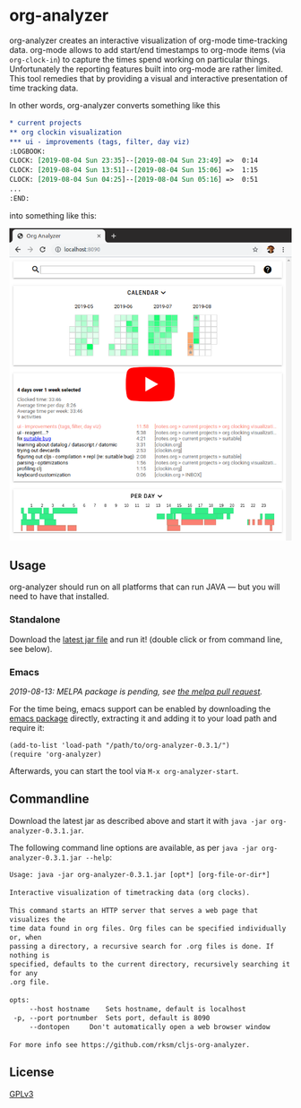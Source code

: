 # org-analyzer

org-analyzer creates an interactive visualization of org-mode time-tracking
data. org-mode allows to add start/end timestamps to org-mode items (via
`org-clock-in`) to capture the times spend working on particular things.
Unfortunately the reporting features built into org-mode are rather limited.
This tool remedies that by providing a visual and interactive presentation
of time tracking data.

In other words, org-analyzer converts something like this

```org
* current projects
** org clockin visualization
*** ui - improvements (tags, filter, day viz)
:LOGBOOK:
CLOCK: [2019-08-04 Sun 23:35]--[2019-08-04 Sun 23:49] =>  0:14
CLOCK: [2019-08-04 Sun 13:51]--[2019-08-04 Sun 15:06] =>  1:15
CLOCK: [2019-08-04 Sun 04:25]--[2019-08-04 Sun 05:16] =>  0:51
...
:END:
```

into something like this:

[![](doc/2019-08-10_org-analyzer_yt_link.png)](https://www.youtube.com/watch?v=qBgvGDOxmUw)


## Usage

org-analyzer should run on all platforms that can run JAVA — but you will need
to have that installed.

### Standalone

Download the [latest jar file](https://github.com/rksm/clj-org-analyzer/releases/latest)
and run it! (double click or from command line, see below).

### Emacs

*2019-08-13: MELPA package is pending, see [the melpa pull request](https://github.com/melpa/melpa/pull/6365).*

For the time being, emacs support can be enabled by downloading the [emacs package](https://github.com/rksm/clj-org-analyzer/releases/download/0.3.1/org-analyzer-for-emacs-0.3.1.tar.gz) directly, extracting it and adding it to your load path and require it:

```elisp
(add-to-list 'load-path "/path/to/org-analyzer-0.3.1/")
(require 'org-analyzer)
```

Afterwards, you can start the tool via `M-x org-analyzer-start`.



<!-- org-analyzer is on MELPA. Make sure MELPA is in your `package-archives`: -->

<!-- ```elisp -->
<!-- (require 'package) -->
<!-- (add-to-list 'package-archives '("melpa" . "http://melpa.org/packages/")) -->
<!-- ``` -->

<!-- Then run `(package-install "org-analyzer")`. Afterwards, you can start the tool -->
<!-- via `M-x org-analyzer-start`. -->


## Commandline

Download the latest jar as described above and start it with `java -jar org-analyzer-0.3.1.jar`.

The following command line options are available, as per `java -jar org-analyzer-0.3.1.jar --help`:

```
Usage: java -jar org-analyzer-0.3.1.jar [opt*] [org-file-or-dir*]

Interactive visualization of timetracking data (org clocks).

This command starts an HTTP server that serves a web page that visualizes the
time data found in org files. Org files can be specified individually or, when
passing a directory, a recursive search for .org files is done. If nothing is
specified, defaults to the current directory, recursively searching it for any
.org file.

opts:
     --host hostname	Sets hostname, default is localhost
 -p, --port portnumber	Sets port, default is 8090
     --dontopen		Don't automatically open a web browser window

For more info see https://github.com/rksm/cljs-org-analyzer.
```



## License

[GPLv3](LICENSE)
